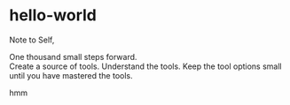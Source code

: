 # hello-world

Note to Self,

One thousand small steps forward.  
Create a source of tools. 
Understand the tools.
Keep the tool options small until you have mastered the tools.

hmm


